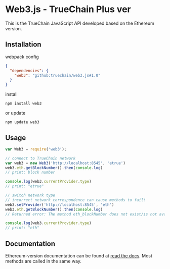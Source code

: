 # Web3.js - TrueChain Plus ver

This is the TrueChain JavaScript API developed based on the Ethereum version.

## Installation

webpack config

```JSON
{
  "dependencies": {
    "web3": "github:truechain/web3.js#1.0"
  }
}
```

install

```
npm install web3
```

or update

```
npm update web3
```

## Usage

```JavaScript
var Web3 = require('web3');

// connect to TrueChain network
var web3 = new Web3('http://localhost:8545', 'etrue')
web3.eth.getBlockNumber().then(console.log)
// print: block number

console.log(web3.currentProvider.type)
// print: "etrue"

// switch network type
// incorrect network correspondence can cause methods to fail!
web3.setProvider('http://localhost:8545', 'eth')
web3.eth.getBlockNumber().then(console.log)
// Returned error: The method eth_blockNumber does not exist/is not available

console.log(web3.currentProvider.type)
// print: "eth"
```

## Documentation
Ethereum-version documentation can be found at [read the docs][docs]. Most methods are called in the same way.

[docs]: http://web3js.readthedocs.io/en/1.0/

